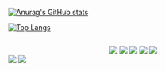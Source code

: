 [![Anurag's GitHub stats](https://github-readme-stats.vercel.app/api?username=douglaswp&hide=contribs,prs&show_icons=true&theme=radical)](https://github.com/anuraghazra/github-readme-stats)
  
[![Top Langs](https://github-readme-stats.vercel.app/api/top-langs/?username=douglaswp&layout=compact)](https://github.com/anuraghazra/github-readme-stats)

##

<div align="center">
  <a href="https://api.whatsapp.com/send?phone=5545999516971" target="_blank"><img src="https://img.shields.io/badge/WhatsApp-25D366?style=for-the-badge&logo=whatsapp&logoColor=white" target="_blank"></a>
  <a href="[https://instagram.com/rafaballerini](https://www.instagram.com/dougwp/)" target="_blank"><img src="https://img.shields.io/badge/-Instagram-%23E4405F?style=for-the-badge&logo=instagram&logoColor=white" target="_blank"></a>
 	<a href="https://www.facebook.com/DouglasWP2/" target="_blank"><img src="https://img.shields.io/badge/Facebook-1877F2?style=for-the-badge&logo=facebook&logoColor=white
" target="_blank"></a>
  <a href = "mailto:contato@finalizart.com"><img src="https://img.shields.io/badge/-Gmail-%23333?style=for-the-badge&logo=gmail&logoColor=white" target="_blank"></a>
  <a href="https://www.linkedin.com/in/douglaswp/" target="_blank"><img src="https://img.shields.io/badge/-LinkedIn-%230077B5?style=for-the-badge&logo=linkedin&logoColor=white" target="_blank"></a>  
</div>


<img src="https://img.shields.io/badge/Amazon_AWS-FF9900?style=for-the-badge&logo=amazonaws&logoColor=white" target="_blank">

<img src="https://img.shields.io/badge/Amazon_AWS-FF9900?style=for-the-badge&logo=amazonaws&logoColor=white" target="_blank">
